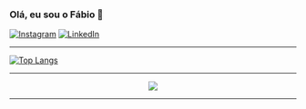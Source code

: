 ### Olá, eu sou o Fábio 👋
[![Instagram](https://img.shields.io/badge/Instagram-E4405F?style=for-the-badge&logo=instagram&logoColor=white)](https://www.instagram.com/ffabio.sillva/)
[![LinkedIn](https://img.shields.io/badge/LinkedIn-0077B5?style=for-the-badge&logo=linkedin&logoColor=white)](https://www.linkedin.com/in/fabbio-sillva/)
_____
[![Top Langs](https://github-readme-stats.vercel.app/api/top-langs/?username=fabusilva&show_icons=true&theme=transparent)](https://github.com/fabusilva/github-readme-stats)
_____
<p align="center">
  <a href="https://github.com/fabusilva">
    <img src="https://komarev.com/ghpvc/?username=fabusilva&color=blue&style=flat)" />
  </a>
</p>

_____
